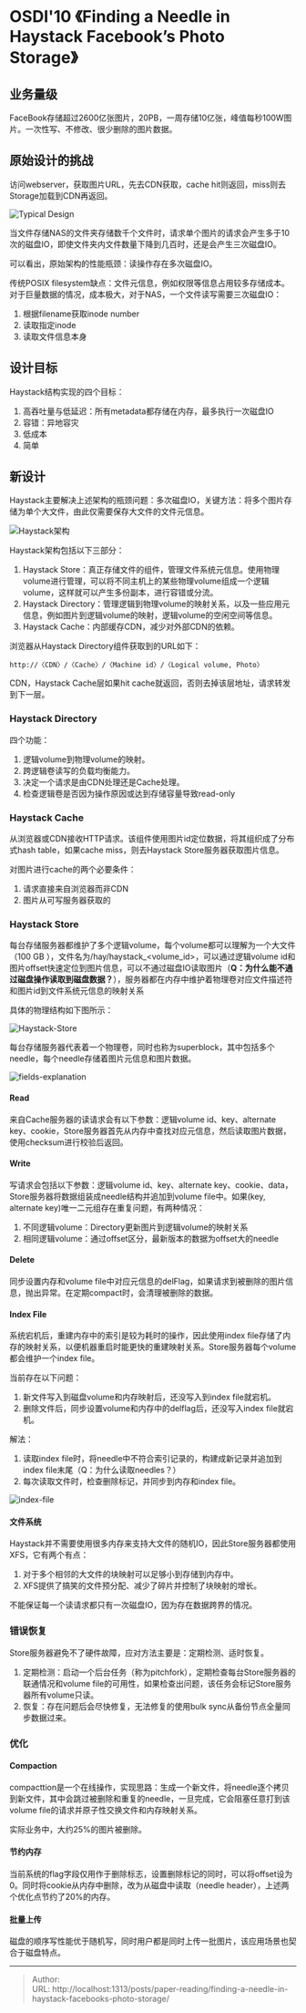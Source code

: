 # OSDI&#39;10 《Finding a Needle in Haystack Facebook’s Photo Storage》




## 业务量级

FaceBook存储超过2600亿张图片，20PB，一周存储10亿张，峰值每秒100W图片。一次性写、不修改、很少删除的图片数据。



## 原始设计的挑战

访问webserver，获取图片URL，先去CDN获取，cache hit则返回，miss则去Storage加载到CDN再返回。

![Typical Design](https://blog-1251613845.cos.ap-shanghai.myqcloud.com/image-20231125152100170.png)



当文件存储NAS的文件夹存储数千个文件时，请求单个图片的请求会产生多于10次的磁盘IO，即使文件夹内文件数量下降到几百时，还是会产生三次磁盘IO。



可以看出，原始架构的性能瓶颈：读操作存在多次磁盘IO。



传统POSIX filesystem缺点：文件元信息，例如权限等信息占用较多存储成本。对于巨量数据的情况，成本极大，对于NAS，一个文件读写需要三次磁盘IO：

1. 根据filename获取inode number
2. 读取指定inode
3. 读取文件信息本身



## 设计目标

Haystack结构实现的四个目标：

1. 高吞吐量与低延迟：所有metadata都存储在内存，最多执行一次磁盘IO
2. 容错：异地容灾
3. 低成本
4. 简单





## 新设计



Haystack主要解决上述架构的瓶颈问题：多次磁盘IO，关键方法：将多个图片存储为单个大文件，由此仅需要保存大文件的文件元信息。

![Haystack架构](https://blog-1251613845.cos.ap-shanghai.myqcloud.com/image-20231125190839452.png)



Haystack架构包括以下三部分：

1. Haystack Store：真正存储文件的组件，管理文件系统元信息。使用物理volume进行管理，可以将不同主机上的某些物理volume组成一个逻辑volume，这样就可以产生多份副本，进行容错或分流。
2. Haystack Directory：管理逻辑到物理volume的映射关系，以及一些应用元信息，例如图片到逻辑volume的映射，逻辑volume的空闲空间等信息。
3. Haystack Cache：内部缓存CDN，减少对外部CDN的依赖。



浏览器从Haystack Directory组件获取到的URL如下：

```
http://〈CDN〉/〈Cache〉/〈Machine id〉/〈Logical volume, Photo〉
```



 CDN，Haystack Cache层如果hit cache就返回，否则去掉该层地址，请求转发到下一层。

 



### Haystack Directory



四个功能：

1. 逻辑volume到物理volume的映射。
2. 跨逻辑卷读写的负载均衡能力。
3. 决定一个请求是由CDN处理还是Cache处理。
4. 检查逻辑卷是否因为操作原因或达到存储容量导致read-only







### Haystack Cache

从浏览器或CDN接收HTTP请求。该组件使用图片id定位数据，将其组织成了分布式hash table，如果cache miss，则去Haystack Store服务器获取图片信息。



对图片进行cache的两个必要条件：

1. 请求直接来自浏览器而非CDN
2. 图片从可写服务器获取的





### Haystack Store

每台存储服务器都维护了多个逻辑volume，每个volume都可以理解为一个大文件（100 GB ），文件名为/hay/haystack_&lt;volume_id&gt;，可以通过逻辑volume id和图片offset快速定位到图片信息，可以不通过磁盘IO读取图片（**Q：为什么能不通过磁盘操作读取到磁盘数据？**），服务器都在内存中维护着物理卷对应文件描述符和图片id到文件系统元信息的映射关系



具体的物理结构如下图所示：

![Haystack-Store](https://blog-1251613845.cos.ap-shanghai.myqcloud.com/image-20231205220244979.png)



每台存储服务器代表着一个物理卷，同时也称为superblock，其中包括多个needle，每个needle存储着图片元信息和图片数据。



 ![fields-explanation](https://blog-1251613845.cos.ap-shanghai.myqcloud.com/image-20231205222508419.png)



#### Read

来自Cache服务器的读请求会有以下参数：逻辑volume id、key、alternate key、cookie，Store服务器首先从内存中查找对应元信息，然后读取图片数据，使用checksum进行校验后返回。



#### Write

写请求会包括以下参数：逻辑volume id、key、alternate key、cookie、data，Store服务器将数据组装成needle结构并追加到volume file中。如果(key, alternate key)唯一二元组存在重复问题，有两种情况：

1. 不同逻辑volume：Directory更新图片到逻辑volume的映射关系
2. 相同逻辑volume：通过offset区分，最新版本的数据为offset大的needle





#### Delete

同步设置内存和volume file中对应元信息的delFlag，如果请求到被删除的图片信息，抛出异常。在定期compact时，会清理被删除的数据。





#### Index File

系统宕机后，重建内存中的索引是较为耗时的操作，因此使用index file存储了内存的映射关系，以便机器重启时能更快的重建映射关系。Store服务器每个volume都会维护一个index file。

当前存在以下问题：
1. 新文件写入到磁盘volume和内存映射后，还没写入到index file就宕机。
2. 删除文件后，同步设置volume和内存中的delflag后，还没写入index file就宕机。

解法：
1. 读取index file时，将needle中不符合索引记录的，构建成新记录并追加到index file末尾（Q：为什么读取needles？）
2. 每次读取文件时，检查删除标记，并同步到内存和index file。

![index-file](https://blog-1251613845.cos.ap-shanghai.myqcloud.com/image-20231205220840006.png)


#### 文件系统

Haystack并不需要使用很多内存来支持大文件的随机IO，因此Store服务器都使用XFS，它有两个有点：
1. 对于多个相邻的大文件的块映射可以足够小到存储到内存中。
2. XFS提供了搞笑的文件预分配、减少了碎片并控制了块映射的增长。

不能保证每一个读请求都只有一次磁盘IO，因为存在数据跨界的情况。


### 错误恢复

Store服务器避免不了硬件故障，应对方法主要是：定期检测、适时恢复。

1. 定期检测：启动一个后台任务（称为pitchfork），定期检查每台Store服务器的联通情况和volume file的可用性，如果检查出问题，该任务会标记Store服务器所有volume只读。
2. 恢复：存在问题后会尽快修复，无法修复的使用bulk sync从备份节点全量同步数据过来。


### 优化


#### Compaction

compacttion是一个在线操作，实现思路：生成一个新文件，将needle逐个拷贝到新文件，其中会跳过被删除和重复的needle，一旦完成，它会阻塞任意打到该volume file的请求并原子性交换文件和内存映射关系。

实际业务中，大约25%的图片被删除。



#### 节约内存

当前系统的flag字段仅用作于删除标志，设置删除标记的同时，可以将offset设为0。同时将cookie从内存中删除，改为从磁盘中读取（needle header），上述两个优化点节约了20%的内存。


#### 批量上传

磁盘的顺序写性能优于随机写，同时用户都是同时上传一批图片，该应用场景也契合于磁盘特点。


---

> Author:   
> URL: http://localhost:1313/posts/paper-reading/finding-a-needle-in-haystack-facebooks-photo-storage/  

